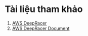 # Tài liệu tham khảo
1. [AWS DeepRacer](https://aws.amazon.com/deepracer/)
2. [AWS DeepRacer Document](https://docs.aws.amazon.com/deepracer/latest/developerguide/what-is-deepracer.html)